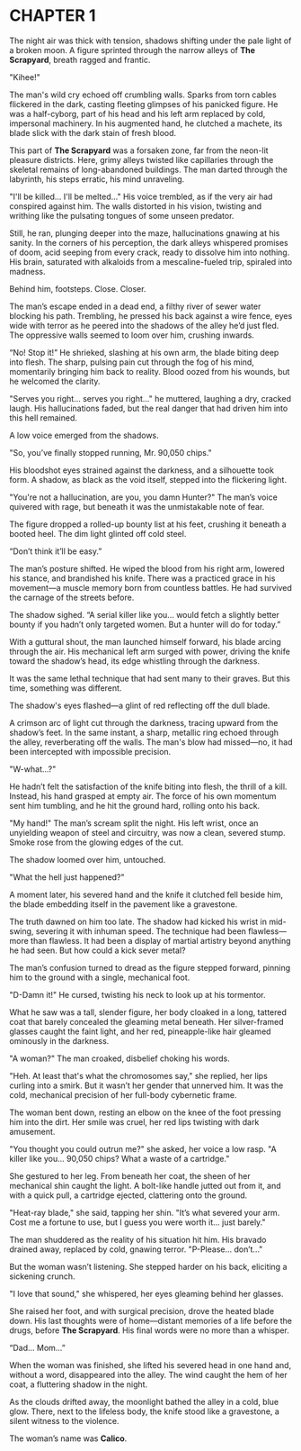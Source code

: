# CHAPTER 1

The night air was thick with tension, shadows shifting under the pale light of a broken moon. A figure sprinted through the narrow alleys of **The Scrapyard**, breath ragged and frantic.

"Kihee!"

The man's wild cry echoed off crumbling walls. Sparks from torn cables flickered in the dark, casting fleeting glimpses of his panicked figure. He was a half-cyborg, part of his head and his left arm replaced by cold, impersonal machinery. In his augmented hand, he clutched a machete, its blade slick with the dark stain of fresh blood.

This part of **The Scrapyard** was a forsaken zone, far from the neon-lit pleasure districts. Here, grimy alleys twisted like capillaries through the skeletal remains of long-abandoned buildings. The man darted through the labyrinth, his steps erratic, his mind unraveling.

"I'll be killed... I'll be melted..." His voice trembled, as if the very air had conspired against him. The walls distorted in his vision, twisting and writhing like the pulsating tongues of some unseen predator. 

Still, he ran, plunging deeper into the maze, hallucinations gnawing at his sanity. In the corners of his perception, the dark alleys whispered promises of doom, acid seeping from every crack, ready to dissolve him into nothing. His brain, saturated with alkaloids from a mescaline-fueled trip, spiraled into madness.

Behind him, footsteps. Close. Closer.

The man’s escape ended in a dead end, a filthy river of sewer water blocking his path. Trembling, he pressed his back against a wire fence, eyes wide with terror as he peered into the shadows of the alley he’d just fled. The oppressive walls seemed to loom over him, crushing inwards. 

“No! Stop it!” He shrieked, slashing at his own arm, the blade biting deep into flesh. The sharp, pulsing pain cut through the fog of his mind, momentarily bringing him back to reality. Blood oozed from his wounds, but he welcomed the clarity.

"Serves you right... serves you right..." he muttered, laughing a dry, cracked laugh. His hallucinations faded, but the real danger that had driven him into this hell remained.

A low voice emerged from the shadows.

"So, you’ve finally stopped running, Mr. 90,050 chips."

His bloodshot eyes strained against the darkness, and a silhouette took form. A shadow, as black as the void itself, stepped into the flickering light. 

"You're not a hallucination, are you, you damn Hunter?" The man’s voice quivered with rage, but beneath it was the unmistakable note of fear.

The figure dropped a rolled-up bounty list at his feet, crushing it beneath a booted heel. The dim light glinted off cold steel. 

“Don’t think it’ll be easy.”

The man’s posture shifted. He wiped the blood from his right arm, lowered his stance, and brandished his knife. There was a practiced grace in his movement—a muscle memory born from countless battles. He had survived the carnage of the streets before.

The shadow sighed. “A serial killer like you... would fetch a slightly better bounty if you hadn’t only targeted women. But a hunter will do for today.”

With a guttural shout, the man launched himself forward, his blade arcing through the air. His mechanical left arm surged with power, driving the knife toward the shadow’s head, its edge whistling through the darkness. 

It was the same lethal technique that had sent many to their graves. But this time, something was different.

The shadow's eyes flashed—a glint of red reflecting off the dull blade.

A crimson arc of light cut through the darkness, tracing upward from the shadow’s feet. In the same instant, a sharp, metallic ring echoed through the alley, reverberating off the walls. The man's blow had missed—no, it had been intercepted with impossible precision.

"W-what...?"

He hadn’t felt the satisfaction of the knife biting into flesh, the thrill of a kill. Instead, his hand grasped at empty air. The force of his own momentum sent him tumbling, and he hit the ground hard, rolling onto his back.

"My hand!" The man’s scream split the night. His left wrist, once an unyielding weapon of steel and circuitry, was now a clean, severed stump. Smoke rose from the glowing edges of the cut.

The shadow loomed over him, untouched.

"What the hell just happened?"

A moment later, his severed hand and the knife it clutched fell beside him, the blade embedding itself in the pavement like a gravestone.

The truth dawned on him too late. The shadow had kicked his wrist in mid-swing, severing it with inhuman speed. The technique had been flawless—more than flawless. It had been a display of martial artistry beyond anything he had seen. But how could a kick sever metal?

The man’s confusion turned to dread as the figure stepped forward, pinning him to the ground with a single, mechanical foot.

"D-Damn it!" He cursed, twisting his neck to look up at his tormentor.

What he saw was a tall, slender figure, her body cloaked in a long, tattered coat that barely concealed the gleaming metal beneath. Her silver-framed glasses caught the faint light, and her red, pineapple-like hair gleamed ominously in the darkness.

"A woman?" The man croaked, disbelief choking his words.

"Heh. At least that's what the chromosomes say," she replied, her lips curling into a smirk. But it wasn’t her gender that unnerved him. It was the cold, mechanical precision of her full-body cybernetic frame.

The woman bent down, resting an elbow on the knee of the foot pressing him into the dirt. Her smile was cruel, her red lips twisting with dark amusement.

"You thought you could outrun me?" she asked, her voice a low rasp. "A killer like you... 90,050 chips? What a waste of a cartridge."

She gestured to her leg. From beneath her coat, the sheen of her mechanical shin caught the light. A bolt-like handle jutted out from it, and with a quick pull, a cartridge ejected, clattering onto the ground.

"Heat-ray blade," she said, tapping her shin. "It’s what severed your arm. Cost me a fortune to use, but I guess you were worth it... just barely."

The man shuddered as the reality of his situation hit him. His bravado drained away, replaced by cold, gnawing terror. "P-Please... don’t..."

But the woman wasn’t listening. She stepped harder on his back, eliciting a sickening crunch. 

"I love that sound," she whispered, her eyes gleaming behind her glasses.

She raised her foot, and with surgical precision, drove the heated blade down. His last thoughts were of home—distant memories of a life before the drugs, before **The Scrapyard**. His final words were no more than a whisper.

“Dad... Mom...”

When the woman was finished, she lifted his severed head in one hand and, without a word, disappeared into the alley. The wind caught the hem of her coat, a fluttering shadow in the night.

As the clouds drifted away, the moonlight bathed the alley in a cold, blue glow. There, next to the lifeless body, the knife stood like a gravestone, a silent witness to the violence.

The woman’s name was **Calico**.

